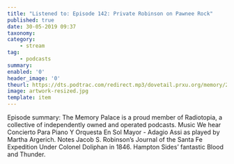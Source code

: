 ```yaml
---
title: "Listened to: Episode 142: Private Robinson on Pawnee Rock"
published: true
date: 30-05-2019 09:37
taxonomy:
category:
	- stream
tag:
	- podcasts
summary:
enabled: '0'
header_image: '0'
theurl: https://dts.podtrac.com/redirect.mp3/dovetail.prxu.org/memory/27dcf12e-049e-4391-8177-a286797e7a9e/thememorypalace.mp3
image: artwork-resized.jpg
template: item
---
```

 
Episode summary: The Memory Palace is a proud member of Radiotopia, a collective of independently owned and operated podcasts. Music We hear Concierto Para Piano Y Orquesta En Sol Mayor - Adagio Assi as played by Martha Argerich. Notes Jacob S. Robinson’s Journal of the Santa Fe Expedition Under Colonel Doliphan in 1846. Hampton Sides’ fantastic Blood and Thunder.
